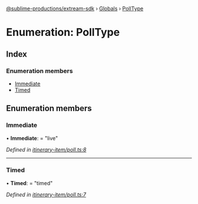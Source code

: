 [@sublime-productions/extream-sdk](../README.md) › [Globals](../globals.md) › [PollType](polltype.md)

# Enumeration: PollType

## Index

### Enumeration members

* [Immediate](polltype.md#immediate)
* [Timed](polltype.md#timed)

## Enumeration members

###  Immediate

• **Immediate**: = "live"

*Defined in [itinerary-item/poll.ts:8](https://github.com/Extream-SaaS/ex-sdk/blob/4323002/src/itinerary-item/poll.ts#L8)*

___

###  Timed

• **Timed**: = "timed"

*Defined in [itinerary-item/poll.ts:7](https://github.com/Extream-SaaS/ex-sdk/blob/4323002/src/itinerary-item/poll.ts#L7)*
